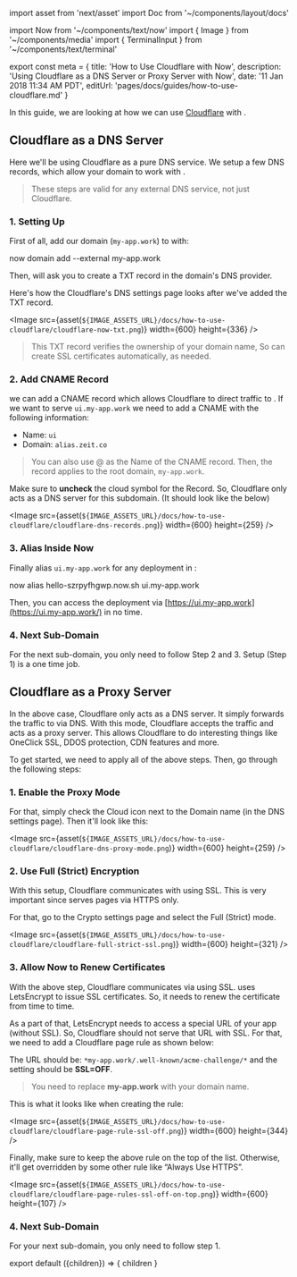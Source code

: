 import asset from 'next/asset'
import Doc from '~/components/layout/docs'

import Now from '~/components/text/now'
import { Image } from '~/components/media'
import { TerminalInput } from '~/components/text/terminal'

export const meta = {
  title: 'How to Use Cloudflare with Now',
  description: 'Using Cloudflare as a DNS Server or Proxy Server with Now',
  date: '11 Jan 2018 11:34 AM PDT',
  editUrl: 'pages/docs/guides/how-to-use-cloudflare.md'
}

In this guide, we are looking at how we can use [Cloudflare](https://www.cloudflare.com/) with <Now color="#000"/>.

## Cloudflare as a DNS Server

Here we'll be using Cloudflare as a pure DNS service. We setup a few DNS records, which allow your domain to work with <Now color="#000"/>.

> These steps are valid for any external DNS service, not just Cloudflare.

### 1. Setting Up

First of all, add our domain (`my-app.work`) to <Now color="#000"/> with:

<TerminalInput>now domain add --external my-app.work</TerminalInput>

Then, <Now color="#000"/> will ask you to create a TXT record in the domain's DNS provider.

Here's how the Cloudflare's DNS settings page looks after we've added the TXT record.

<Image
  src={asset(`${IMAGE_ASSETS_URL}/docs/how-to-use-cloudflare/cloudflare-now-txt.png`)}
  width={600}
  height={336}
/>

> This TXT record verifies the ownership of your domain name, So <Now color="#000"/> can create SSL certificates automatically, as needed.

### 2. Add CNAME Record

<Now color="#000"/> we can add a CNAME record which allows Cloudflare to direct traffic to <Now color="#000"/>. If we want to serve `ui.my-app.work` we need to add a CNAME with the following information:


* Name: `ui`
* Domain: `alias.zeit.co`

> You can also use @ as the Name of the CNAME record. Then, the record applies to the root domain, `my-app.work`.


Make sure to **uncheck** the cloud symbol for the Record. So, Cloudflare only acts as a DNS server for this subdomain.
(It should look like the below)

<Image
  src={asset(`${IMAGE_ASSETS_URL}/docs/how-to-use-cloudflare/cloudflare-dns-records.png`)}
  width={600}
  height={259}
/>

### 3. Alias Inside Now

Finally alias  `ui.my-app.work` for any deployment in <Now color="#000"/>:

<TerminalInput>now alias hello-szrpyfhgwp.now.sh ui.my-app.work</TerminalInput>

Then, you can access the deployment via [https://ui.my-app.work](https://ui.my-app.work/) in no time.

### 4. Next Sub-Domain

For the next sub-domain, you only need to follow Step 2 and 3. Setup (Step 1) is a one time job.

## Cloudflare as a Proxy Server

In the above case, Cloudflare only acts as a DNS server. It simply forwards the traffic to <Now color="#000"/> via DNS. With this mode, Cloudflare accepts the traffic and acts as a proxy server. This allows Cloudflare to do interesting things like OneClick SSL, DDOS protection, CDN features and more.

To get started, we need to apply all of the above steps. Then, go through the following steps:

### 1. Enable the Proxy Mode

For that, simply check the Cloud icon next to the Domain name (in the DNS settings page). Then it'll look like this:

<Image
  src={asset(`${IMAGE_ASSETS_URL}/docs/how-to-use-cloudflare/cloudflare-dns-proxy-mode.png`)}
  width={600}
  height={259}
/>

### 2. Use Full (Strict) Encryption

With this setup, Cloudflare communicates with <Now color="#000"/> using SSL. This is very important since <Now color="#000"/> serves pages via HTTPS only.

For that, go to the Crypto settings page and select the Full (Strict) mode.

<Image
  src={asset(`${IMAGE_ASSETS_URL}/docs/how-to-use-cloudflare/cloudflare-full-strict-ssl.png`)}
  width={600}
  height={321}
/>

### 3. Allow Now to Renew Certificates

With the above step, Cloudflare communicates via <Now color="#000"/> using SSL. <Now color="#000"/> uses LetsEncrypt to issue SSL certificates. So, it needs to renew the certificate from time to time.

As a part of that, LetsEncrypt needs to access a special URL of your app (without SSL). So, Cloudflare should not serve that URL with SSL. For that, we need to add a Cloudflare page rule as shown below:

The URL should be: `*my-app.work/.well-known/acme-challenge/*`  and the setting should be **SSL=OFF**.

> You need to replace **my-app.work** with your domain name.

This is what it looks like when creating the rule:

<Image
  src={asset(`${IMAGE_ASSETS_URL}/docs/how-to-use-cloudflare/cloudflare-page-rule-ssl-off.png`)}
  width={600}
  height={344}
/>

Finally, make sure to keep the above rule on the top of the list. Otherwise, it'll get overridden by some other rule like “Always Use HTTPS”.

<Image
  src={asset(`${IMAGE_ASSETS_URL}/docs/how-to-use-cloudflare/cloudflare-page-rules-ssl-off-on-top.png`)}
  width={600}
  height={107}
/>

### 4. Next Sub-Domain

For your next sub-domain, you only need to follow step 1.

export default ({children}) => <Doc meta={meta}>{ children }</Doc>

